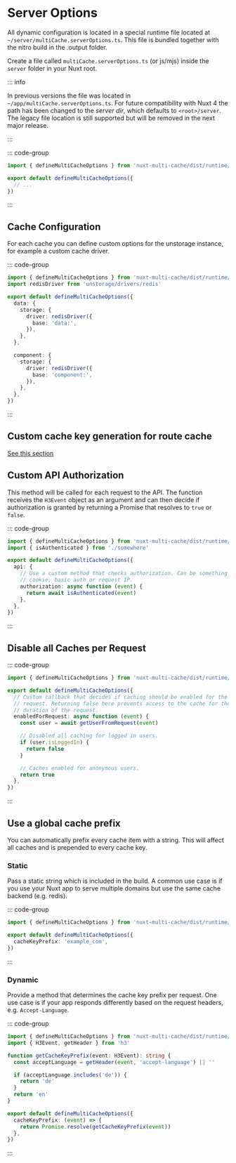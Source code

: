# Server Options

All dynamic configuration is located in a special runtime file located at
`~/server/multiCache.serverOptions.ts`. This file is bundled together with the
nitro build in the .output folder.

Create a file called `multiCache.serverOptions.ts` (or js/mjs) inside the
`server` folder in your Nuxt root.

::: info

In previous versions the file was located in
`~/app/multiCache.serverOptions.ts`. For future compatibility with Nuxt 4 the
path has been changed to the _server dir_, which defaults to `<root>/server`.
The legacy file location is still supported but will be removed in the next
major release.

:::

::: code-group

```typescript [~/server/multiCache.serverOptions.ts]
import { defineMultiCacheOptions } from 'nuxt-multi-cache/dist/runtime/serverOptions'

export default defineMultiCacheOptions({
  // ...
})
```

:::

## Cache Configuration

For each cache you can define custom options for the unstorage instance, for
example a custom cache driver.

::: code-group

```typescript [~/server/multiCache.serverOptions.ts]
import { defineMultiCacheOptions } from 'nuxt-multi-cache/dist/runtime/serverOptions'
import redisDriver from 'unstorage/drivers/redis'

export default defineMultiCacheOptions({
  data: {
    storage: {
      driver: redisDriver({
        base: 'data:',
      }),
    },
  },

  component: {
    storage: {
      driver: redisDriver({
        base: 'component:',
      }),
    },
  },
})
```

:::

## Custom cache key generation for route cache

[See this section](/features/route-cache#cache-key-for-routes)

## Custom API Authorization

This method will be called for each request to the API. The function receives
the `H3Event` object as an argument and can then decide if authorization is
granted by returning a Promise that resolves to `true` or `false`.

::: code-group

```typescript [~/server/multiCache.serverOptions.ts]
import { defineMultiCacheOptions } from 'nuxt-multi-cache/dist/runtime/serverOptions'
import { isAuthenticated } from './somewhere'

export default defineMultiCacheOptions({
  api: {
    // Use a custom method that checks authorization. Can be something like
    // cookie, basic auth or request IP.
    authorization: async function (event) {
      return await isAuthenticated(event)
    },
  },
})
```

:::

## Disable all Caches per Request

::: code-group

```typescript [~/server/multiCache.serverOptions.ts]
import { defineMultiCacheOptions } from 'nuxt-multi-cache/dist/runtime/serverOptions'

export default defineMultiCacheOptions({
  // Custom callback that decides if caching should be enabled for the current
  // request. Returning false here prevents access to the cache for the
  // duration of the request.
  enabledForRequest: async function (event) {
    const user = await getUserFromRequest(event)

    // Disabled all caching for logged in users.
    if (user.isLoggedIn) {
      return false
    }

    // Caches enabled for anonymous users.
    return true
  },
})
```

:::

## Use a global cache prefix

You can automatically prefix every cache item with a string. This will affect
all caches and is prepended to every cache key.

### Static

Pass a static string which is included in the build. A common use case is if you
use your Nuxt app to serve multiple domains but use the same cache backend (e.g.
redis).

::: code-group

```typescript [~/server/multiCache.serverOptions.ts]
import { defineMultiCacheOptions } from 'nuxt-multi-cache/dist/runtime/serverOptions'

export default defineMultiCacheOptions({
  cacheKeyPrefix: 'example_com',
})
```

:::

### Dynamic

Provide a method that determines the cache key prefix per request. One use case
is if your app responds differently based on the request headers, e.g.
`Accept-Language`.

::: code-group

```typescript [~/server/multiCache.serverOptions.ts]
import { defineMultiCacheOptions } from 'nuxt-multi-cache/dist/runtime/serverOptions'
import { H3Event, getHeader } from 'h3'

function getCacheKeyPrefix(event: H3Event): string {
  const acceptLanguage = getHeader(event, 'accept-language') || ''

  if (acceptLanguage.includes('de')) {
    return 'de'
  }
  return 'en'
}

export default defineMultiCacheOptions({
  cacheKeyPrefix: (event) => {
    return Promise.resolve(getCacheKeyPrefix(event))
  },
})
```

:::
